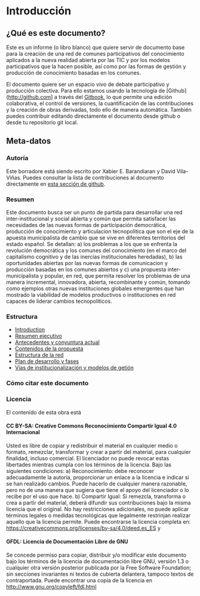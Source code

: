# Introducción

## ¿Qué es este documento?
Este es un informe (o libro blanco) que quiere servir de documento base para la creación de una red de comunes participativos del conocimiento aplicados a la nueva realidad abierta por las TIC y por los modelos participativos que la hacen posible, así como por las formas de gestión y producción de conocimiento basadas en los comunes.

El documento quiere ser un espacio vivo de debate participativo y producción colectiva. Para ello estamos usando la tecnología de [Github](http://github.com] a través del [Gitbook](http://gitbook.com), lo que permite una edición colaborativa, el control de versiones, la cuantificación de las contribuciones y la creación de obras derivadas, todo ello de manera automática. También puedes contribuir editando directamente el documento desde github o desde tu repositorio git local.

## Meta-datos 

### Autoría
Este borradore está siendo escrito por Xabier E. Barandiaran y David Vila-Viñas. Puedes consultar la lista de contribuciones al documento directamente en [esta sección de github](https://github.com/xabier/comunes-conocimiento-democracia/graphs/contributors).

### Resumen  
Este documento busca ser un punto de partida para desarrollar una red inter-institucional y social abierta y común que permita  satisfacer las necesidades de las nuevas formas de participación democrática, producción de conocimiento y articulacion tecnopolitica que  son el eje de la apuesta municipalista de cambio que se vive en  diferentes territorios del estado español. Se detallan: a) los problemas  a los que se enfrenta la revolución democrática y los comunes del  conocimiento (en el marco del capitalismo cognitivo y de las inercias  institucionales heredadas), b) las oportunidades abiertas por las nuevas  formas de comunicacion y producción basadas en los comunes abiertos y  c) una propuesta inter-municipalista y popular, en red, que permita  resolver los problemas de una manera incremental, innovadora, abierta,  recombinante y común, tomando como ejemplos otras nuevas instituciones  globales emergentes que han mostrado la viabilidad de modelos  productivos o instituciones en red capaces de liderar cambios  tecnopolíticos.

### Estructura
* [Introduction](README.md)
* [Resumen ejecutivo](resumen_ejecutivo.md)
* [Antecedentes y conyuntura actual](antecedentes-coyuntura.md)
* [Contenidos de la propuesta](contenidos_propuesta.md)
* [Estructura de la red](estructura-de-la-red.md)
* [Plan de desarrollo y fases](plan_de_desarrollo_y_fases.md)
* [Vías de institucionalización y modelos de getión](institucionalizacion_y_gestion.md)

### Cómo citar este documento



### Licencia

El contenido de esta obra está 

#### CC BY-SA: Creative Commons Reconocimiento Compartir Igual 4.0 Internacional 
Usted es libre de copiar y redistribuir el material en cualquier medio o formato, remezclar, transformar y crear a partir del material, para cualquier finalidad, incluso comercial. El licenciador no puede revocar estas libertades mientras cumpla con los términos de la licencia. Bajo las siguientes condiciones: a) Reconocimiento: debe reconocer adecuadamente la autoría, proporcionar un enlace a la licencia e indicar si se han realizado cambios. Puede hacerlo de cualquier manera razonable, pero no de una manera que sugiera que tiene el apoyo del licenciador o lo recibe por el uso que hace. b) Compartir Igual: Si remezcla, transforma o crea a partir del material, deberá difundir sus contribuciones bajo la misma licencia que el original. No hay restricciones adicionales, no puede aplicar términos legales o medidas tecnológicas que legalmente restrinjan realizar aquello que la licencia permite. Puede encontrarse la licencia completa en: https://creativecommons.org/licenses/by-sa/4.0/deed.es_ES y 

#### GFDL: Licencia de Documentación Libre de GNU 
Se concede permiso para copiar, distribuir y/o modificar este documento bajo los términos de la licencia de documentación libre GNU, versión 1.3 o cualquier otra versión posterior publicada por la Free Software Foundation; sin secciones invariantes ni textos de cubierta delantera, tampoco textos de contraportada. Puede encontrar una copia de la licencia en http://www.gnu.org/copyleft/fdl.html
